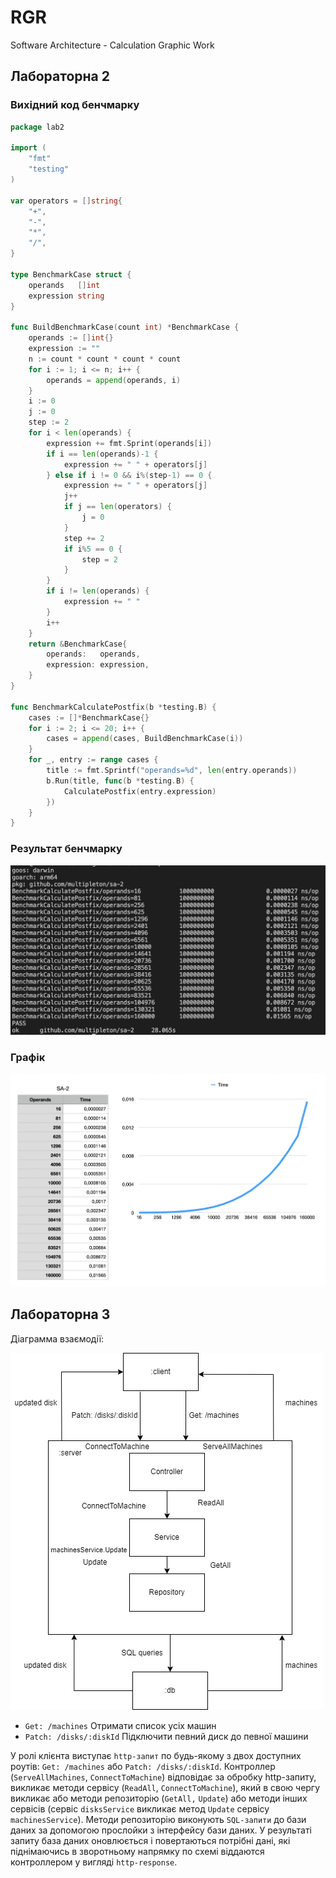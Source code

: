 # RGR 

Software Architecture - Calculation Graphic Work

## Лабораторна 2

### Вихідний код бенчмарку

```go
package lab2

import (
	"fmt"
	"testing"
)

var operators = []string{
	"+",
	"-",
	"*",
	"/",
}

type BenchmarkCase struct {
	operands   []int
	expression string
}

func BuildBenchmarkCase(count int) *BenchmarkCase {
	operands := []int{}
	expression := ""
	n := count * count * count * count
	for i := 1; i <= n; i++ {
		operands = append(operands, i)
	}
	i := 0
	j := 0
	step := 2
	for i < len(operands) {
		expression += fmt.Sprint(operands[i])
		if i == len(operands)-1 {
			expression += " " + operators[j]
		} else if i != 0 && i%(step-1) == 0 {
			expression += " " + operators[j]
			j++
			if j == len(operators) {
				j = 0
			}
			step += 2
			if i%5 == 0 {
				step = 2
			}
		}
		if i != len(operands) {
			expression += " "
		}
		i++
	}
	return &BenchmarkCase{
		operands:   operands,
		expression: expression,
	}
}

func BenchmarkCalculatePostfix(b *testing.B) {
	cases := []*BenchmarkCase{}
	for i := 2; i <= 20; i++ {
		cases = append(cases, BuildBenchmarkCase(i))
	}
	for _, entry := range cases {
		title := fmt.Sprintf("operands=%d", len(entry.operands))
		b.Run(title, func(b *testing.B) {
			CalculatePostfix(entry.expression)
		})
	}
}
```

### Результат бенчмарку

![sa-2_benchmark_result](./sa-2/benchmark_result.png)

### Графік

![sa-2_graph](./sa-2/graph.png)

## Лабораторна 3

Діаграмма взаємодії:

![sa-3_communication_diagram](./sa-3/communication_diagram.png)

- `Get: /machines` Отримати список усіх машин
- `Patch: /disks/:diskId` Підключити певний диск до певної машини

У ролі клієнта виступає `http-запит` по будь-якому з двох доступних роутів: `Get: /machines` або `Patch: /disks/:diskId`.
Контроллер (`ServeAllMachines`, `ConnectToMachine`) відповідає за обробку http-запиту, викликає методи сервісу (`ReadAll`, `ConnectToMachine`), який в свою чергу викликає або методи репозиторію (`GetAll,` `Update`) або методи інших сервісів (сервіс `disksService` викликає метод `Update` сервісу `machinesService`). Методи репозиторію виконують `SQL-запити` до бази даних за допомогою прослойки з інтерфейсу бази даних. У результаті запиту база даних оновлюється і повертаються потрібні дані, які піднімаючись в зворотньому напрямку по схемі віддаются контроллером у вигляді `http-response`.
